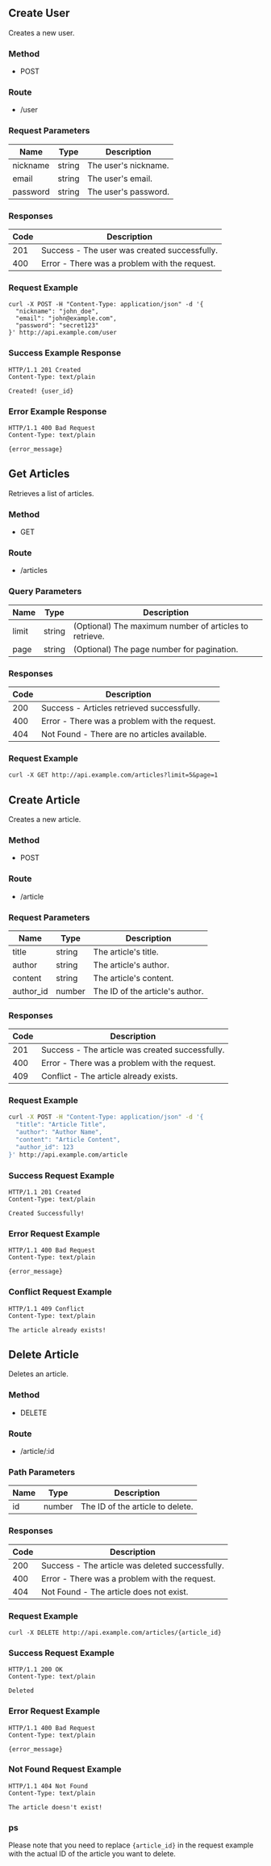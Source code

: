 ## Create User

Creates a new user.

### Method
- POST

### Route
- /user

### Request Parameters
| Name        | Type   | Description        |
|-------------|--------|------------------|
| nickname    | string | The user's nickname. |
| email       | string | The user's email. |
| password    | string | The user's password. |

### Responses
| Code | Description                 |
|--------|---------------------------|
| 201    | Success - The user was created successfully. |
| 400    | Error - There was a problem with the request. |

### Request Example
```
curl -X POST -H "Content-Type: application/json" -d '{
  "nickname": "john_doe",
  "email": "john@example.com",
  "password": "secret123"
}' http://api.example.com/user
```
### Success Example Response

```
HTTP/1.1 201 Created
Content-Type: text/plain

Created! {user_id}
```

### Error Example Response

```
HTTP/1.1 400 Bad Request
Content-Type: text/plain

{error_message}
```

## Get Articles

Retrieves a list of articles.

### Method
- GET

### Route
- /articles

### Query Parameters
| Name  | Type   | Description                           |
|-------|--------|-------------------------------------|
| limit | string | (Optional) The maximum number of articles to retrieve. |
| page  | string | (Optional) The page number for pagination. |

### Responses
| Code | Description                 |
|--------|---------------------------|
| 200    | Success - Articles retrieved successfully. |
| 400    | Error - There was a problem with the request. |
| 404    | Not Found - There are no articles available. |

### Request Example
```
curl -X GET http://api.example.com/articles?limit=5&page=1
```

## Create Article

Creates a new article.

### Method
- POST

### Route
- /article

### Request Parameters
| Name        | Type   | Description        |
|-------------|--------|------------------|
| title       | string | The article's title. |
| author      | string | The article's author. |
| content     | string | The article's content. |
| author_id   | number | The ID of the article's author. |

### Responses
| Code | Description                 |
|--------|---------------------------|
| 201    | Success - The article was created successfully. |
| 400    | Error - There was a problem with the request. |
| 409    | Conflict - The article already exists. |

### Request Example
```bash
curl -X POST -H "Content-Type: application/json" -d '{
  "title": "Article Title",
  "author": "Author Name",
  "content": "Article Content",
  "author_id": 123
}' http://api.example.com/article

```

### Success Request Example
```
HTTP/1.1 201 Created
Content-Type: text/plain

Created Successfully!

```

### Error Request Example
```
HTTP/1.1 400 Bad Request
Content-Type: text/plain

{error_message}

```

### Conflict Request Example
```
HTTP/1.1 409 Conflict
Content-Type: text/plain

The article already exists!

```



## Delete Article

Deletes an article.

### Method
- DELETE

### Route
- /article/:id

### Path Parameters
| Name  | Type   | Description        |
|-------|--------|------------------|
| id    | number | The ID of the article to delete. |

### Responses
| Code | Description                 |
|--------|---------------------------|
| 200    | Success - The article was deleted successfully. |
| 400    | Error - There was a problem with the request. |
| 404    | Not Found - The article does not exist. |

### Request Example
```
curl -X DELETE http://api.example.com/articles/{article_id}
```

### Success Request Example
```
HTTP/1.1 200 OK
Content-Type: text/plain

Deleted

```
### Error Request Example
```
HTTP/1.1 400 Bad Request
Content-Type: text/plain

{error_message}

```
### Not Found Request Example
```
HTTP/1.1 404 Not Found
Content-Type: text/plain

The article doesn't exist!

```

### ps
Please note that you need to replace `{article_id}` in the request example with the actual ID of the article you want to delete.

